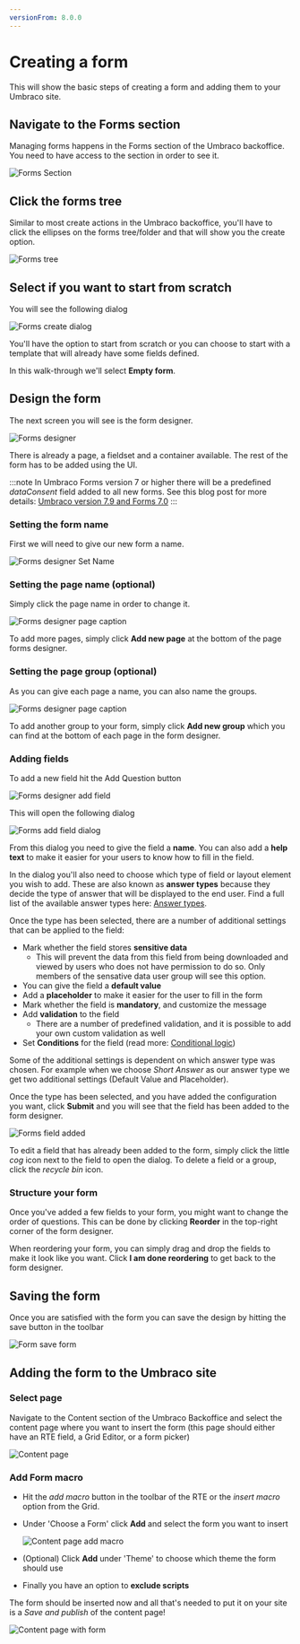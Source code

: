 ```yaml
---
versionFrom: 8.0.0
---
```


# Creating a form

This will show the basic steps of creating a form and adding them to your Umbraco site.

## Navigate to the Forms section

Managing forms happens in the Forms section of the Umbraco backoffice. You need to have access to the section in order to see it. 

![Forms Section](images/FormsSectionV8.png) 

## Click the forms tree

Similar to most create actions in the Umbraco backoffice, you'll have to click the ellipses on the forms tree/folder and that will show you the create option.

![Forms tree](FormsTree.png)

## Select if you want to start from scratch
You will see the following dialog

![Forms create dialog](FormsCreateDialog.png)

You'll have the option to start from scratch or you can choose to start with a template that will already have some fields defined.

In this walk-through we'll select **Empty form**.

## Design the form

The next screen you will see is the form designer.

![Forms designer](images/FormDesignerStartV8.png)

There is already a page, a fieldset and a container available. The rest of the form has to be added using the UI.


:::note
In Umbraco Forms version 7 or higher there will be a predefined *dataConsent* field added to all new forms.
See this blog post for more details: [Umbraco version 7.9 and Forms 7.0](https://umbraco.com/blog/umbraco-version-79-and-forms-70-is-out/)
:::

### Setting the form name
First we will need to give our new form a name.

![Forms designer Set Name](images/FormDesignerFormNameV8.png)

### Setting the page name (optional)

Simply click the page name in order to change it.

![Forms designer page caption](images/FormDesignerPageCaptionV8.png)

To add more pages, simply click **Add new page** at the bottom of the page forms designer.

### Setting the page group (optional)

As you can give each page a name, you can also name the groups.

![Forms designer page caption](images/FormDesignerPageGroupV8.png)

To add another group to your form, simply click **Add new group** which you can find at the bottom of each page in the form designer.

### Adding fields

To add a new field hit the Add Question button

![Forms designer add field](images/FormDesignerAddFieldV8.png)

This will open the following dialog

![Forms add field dialog](images/FormDesignerAddFieldDialogV8.png)

From this dialog you need to give the field a **name**. You can also add a **help text** to make it easier for your users to know how to fill in the field.

In the dialog you'll also need to choose which type of field or layout element you wish to add. These are also known as **answer types** because they decide the type of answer that will be displayed to the end user. Find a full list of the available answer types here: [Answer types](Fieldtypes).

Once the type has been selected, there are a number of additional settings that can be applied to the field:

* Mark whether the field stores **sensitive data**
    * This will prevent the data from this field from being downloaded and viewed by users who does not have permission to do so. Only members of the sensative data user group will see this option.  
* You can give the field a **default value**
* Add a **placeholder** to make it easier for the user to fill in the form
* Mark whether the field is **mandatory**, and customize the message
* Add **validation** to the field
    * There are a number of predefined validation, and it is possible to add your own custom validation as well
* Set **Conditions** for the field (read more: [Conditional logic](Conditional-Logic))

Some of the additional settings is dependent on which answer type was chosen. For example when we choose *Short Answer* as our answer type we get two additional settings (Default Value and Placeholder).

Once the type has been selected, and you have added the configuration you want, click **Submit** and you will see that the field has been added to the form designer.

![Forms field added](images/FormDesignerFieldAddedV8.png)

To edit a field that has already been added to the form, simply click the little *cog* icon next to the field to open the dialog. To delete a field or a group, click the *recycle bin* icon.

### Structure your form

Once you've added a few fields to your form, you might want to change the order of questions. This can be done by clicking **Reorder** in the top-right corner of the form designer.

When reordering your form, you can simply drag and drop the fields to make it look like you want. Click **I am done reordering** to get back to the form designer.

## Saving the form

Once you are satisfied with the form you can save the design by hitting the save button in the toolbar

![Form save form](images/FormDesignerSaveV8.png)

## Adding the form to the Umbraco site

### Select page

Navigate to the Content section of the Umbraco Backoffice and select the content page where you want to insert the form (this page should either have an RTE field, a Grid Editor, or a form picker)

![Content page](images/ContentExamples.png)

### Add Form macro

* Hit the *add macro* button in the toolbar of the RTE or the *insert macro* option from the Grid.
* Under 'Choose a Form' click **Add** and select the form you want to insert

    ![Content page add macro](images/ContentPageAddMacroDialog.png)

* (Optional) Click **Add** under 'Theme' to choose which theme the form should use
* Finally you have an option to **exclude scripts**

The form should be inserted now and all that's needed to put it on your site is a *Save and publish* of the content page!

![Content page with form](images/ContentExamplesWithForm.png)
